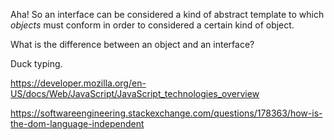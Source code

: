 Aha!  So an interface can be considered a kind of abstract template to which *objects* must conform in order to considered a certain kind of object.

What is the difference between an object and an interface?

Duck typing.

https://developer.mozilla.org/en-US/docs/Web/JavaScript/JavaScript_technologies_overview

https://softwareengineering.stackexchange.com/questions/178363/how-is-the-dom-language-independent